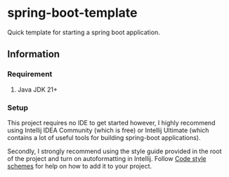 # spring-boot-template

Quick template for starting a spring boot application.

## Information

### Requirement

1. Java JDK 21+

### Setup

This project requires no IDE to get started however, I highly recommend using Intellij IDEA
Community (which is free) or Intellij Ultimate (which contains a lot of useful tools for building
spring-boot applications).

Secondly, I strongly recommend using the style guide provided in the root of the project and turn on
autoformatting in Intellij. Follow
[Code style schemes](https://www.jetbrains.com/help/idea/configuring-code-style.html) for help on
how to add it to your project.

